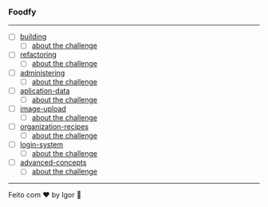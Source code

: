 <div style="text-align: center;">
  <a href="#">
    <img alt="" src=""/>
  </a>
</div>

### **Foodfy**

---

- [ ] [building](./building)
  - [ ] [about the challenge](https://github.com/rocketseat-education/bootcamp-launchbase-desafios-02/blob/master/desafios/02-foodfy.md)

- [ ] [refactoring](./refactoring)
  - [ ] [about the challenge](https://github.com/rocketseat-education/bootcamp-launchbase-desafios-03)

- [ ] [administering](./administering)
  - [ ] [about the challenge](https://github.com/rocketseat-education/bootcamp-launchbase-desafios-04/blob/master/desafios/04-admin-foodfy.md)

- [ ] [aplication-data](./aplication-data)
  - [ ] [about the challenge](https://github.com/rocketseat-education/bootcamp-launchbase-desafios-05/blob/master/desafios/05-persistindo-dados-foodfy.md)

- [ ] [image-upload](./image-upload)
  - [ ] [about the challenge](https://github.com/rocketseat-education/bootcamp-launchbase-desafios-07)

- [ ] [organization-recipes](./organization-recipes)
  - [ ] [about the challenge](https://github.com/rocketseat-education/bootcamp-launchbase-desafios-08)

- [ ] [login-system](./login-system)
  - [ ] [about the challenge](https://github.com/rocketseat-education/bootcamp-launchbase-desafios-10)

- [ ] [advanced-concepts](./advanced-concepts)
  - [ ] [about the challenge](https://github.com/rocketseat-education/bootcamp-launchbase-desafios-11)

---

Feito com ❤ by Igor 🖖